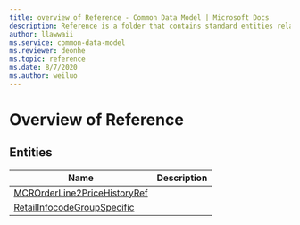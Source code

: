 ```yaml
---
title: overview of Reference - Common Data Model | Microsoft Docs
description: Reference is a folder that contains standard entities related to the Common Data Model.
author: llawwaii
ms.service: common-data-model
ms.reviewer: deonhe
ms.topic: reference
ms.date: 8/7/2020
ms.author: weiluo
---
```


# Overview of Reference


## Entities

|Name|Description|
|---|---|
|[MCROrderLine2PriceHistoryRef](MCROrderLine2PriceHistoryRef.md)||
|[RetailInfocodeGroupSpecific](RetailInfocodeGroupSpecific.md)||
